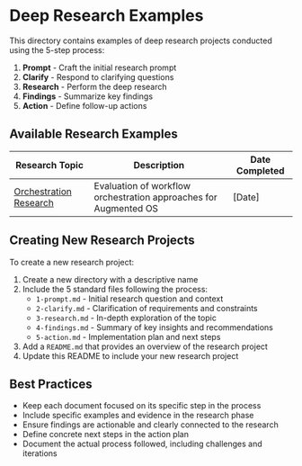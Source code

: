 # Deep Research Examples

This directory contains examples of deep research projects conducted using the 5-step process:

1. **Prompt** - Craft the initial research prompt
2. **Clarify** - Respond to clarifying questions
3. **Research** - Perform the deep research
4. **Findings** - Summarize key findings
5. **Action** - Define follow-up actions

## Available Research Examples

| Research Topic | Description | Date Completed |
|----------------|-------------|----------------|
| [Orchestration Research](./orchestration-research/README.md) | Evaluation of workflow orchestration approaches for Augmented OS | [Date] |

## Creating New Research Projects

To create a new research project:

1. Create a new directory with a descriptive name
2. Include the 5 standard files following the process:
   - `1-prompt.md` - Initial research question and context
   - `2-clarify.md` - Clarification of requirements and constraints
   - `3-research.md` - In-depth exploration of the topic
   - `4-findings.md` - Summary of key insights and recommendations
   - `5-action.md` - Implementation plan and next steps
3. Add a `README.md` that provides an overview of the research project
4. Update this README to include your new research project

## Best Practices

- Keep each document focused on its specific step in the process
- Include specific examples and evidence in the research phase
- Ensure findings are actionable and clearly connected to the research
- Define concrete next steps in the action plan
- Document the actual process followed, including challenges and iterations 